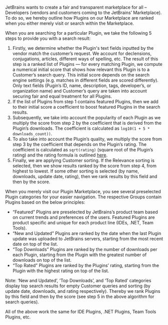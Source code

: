 [//]: # (title: Plugins Ranking)

JetBrains wants to create a fair and transparent marketplace for all – Developers (vendors and customers coming to the JetBrains’ Marketplace). To do so, we hereby outline how Plugins on our Marketplace are ranked when you either merely visit or search within the Marketplace.

When you are searching for a particular Plugin, we take the following 5 steps to provide you with a search result:

1. Firstly, we determine whether the Plugin's text fields inputted by the vendor match the customer’s request. We account for declensions, conjugations, articles, different ways of spelling, etc. The result of this step is a ranked list of Plugins — for every matching Plugin, we compute a numerical initial score that shows how relevant this Plugin is to a Customer’s search query. This initial score depends on the search engine settings (e.g. matches in different fields are scored differently). Only text fields (Pugin’s ID, name, description, tags, developer’s, or organization name) and Customer’s query are taken into account securing fair and equal treatment for all Plugins.
2. If the list of Plugins from step 1 contains featured Plugins, then we add to their initial score a coefficient to boost featured Plugins in the search results.
3. Subsequently, we take into account the popularity of each Plugin as we multiply the score from step 2 by the coefficient that is derived from the Plugin’s downloads. The coefficient is calculated as `log10(1 + 5 * downloads_count))`.
4. To also take into account the Plugin’s quality, we multiply the score from step 3 by the coefficient that depends on the Plugin’s rating. The coefficient is calculated as `sqrt(rating)` (square root of the Plugin’s rating) and the rating formula is outlined [here](https://plugins.jetbrains.com/docs/marketplace/plugins-rating.html).
5. Finally, we are applying Customer sorting. If the Relevance sorting is selected, then we show results ranked by the score from step 4, from highest to lowest. If some other sorting is selected (by name, downloads, update date, rating), then we rank results by this field and then by the score.

When you merely visit our Plugin Marketplace, you see several preselected Plugin categories for your easier navigation. The respective Groups contain Plugins based on the below principles:

* “Featured” Plugins are preselected by JetBrains’s product team based on current trends and preferences of the users. Featured Plugins are product specific and unique for each product line (IDEs, .NET, Team Tools).
* “New and Updated” Plugins are ranked by the date when the last Plugin update was uploaded to JetBrains servers, starting from the most recent date on top of the list.
* “Top Downloads” Plugins are ranked by the number of downloads per each Plugin, starting from the Plugin with the greatest number of downloads on top of the list.
* “Top Rated” Plugins are ranked by the Plugins’ rating, starting from the Plugin with the highest rating on top of the list.

Note: ‘New and Updated’, ‘Top Downloads’, and ‘Top Rated’ categories display top search results for empty Customer queries and sorting (by update date, downloads, and rating respectively). Thereby we rank Plugins by this field and then by the score (see step 5 in the above algorithm for search queries).

All of the above work the same for IDE Plugins, .NET Plugins, Team Tools Plugins, etc.
